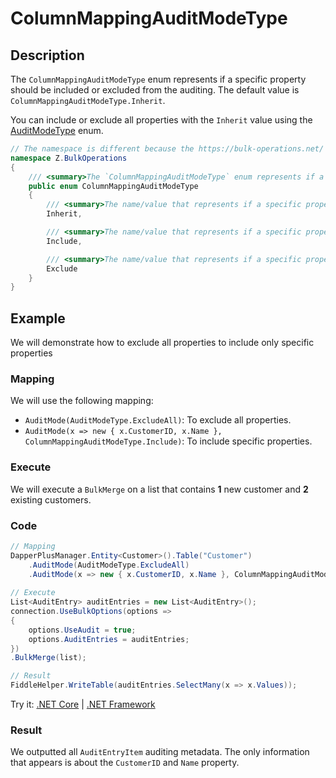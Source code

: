 # ColumnMappingAuditModeType

## Description

The `ColumnMappingAuditModeType` enum represents if a specific property should be included or excluded from the auditing. The default value is `ColumnMappingAuditModeType.Inherit`.

You can include or exclude all properties with the `Inherit` value using the [AuditModeType](audit-mode-type.md) enum.

```csharp
// The namespace is different because the https://bulk-operations.net/ library is used under the hood.
namespace Z.BulkOperations
{
    /// <summary>The `ColumnMappingAuditModeType` enum represents if a specific property should be included or excluded from the auditing. The default value is `ColumnMappingAuditModeType.Inherit`.</summary>
    public enum ColumnMappingAuditModeType
    {
        /// <summary>The name/value that represents if a specific property inherit from the AuditModeType (Default Value).</summary>
        Inherit,

        /// <summary>The name/value that represents if a specific property is included.</summary>
        Include,

        /// <summary>The name/value that represents if a specific property is excluded.</summary>
        Exclude
    }
}
```

## Example

We will demonstrate how to exclude all properties to include only specific properties

### Mapping

We will use the following mapping:

- `AuditMode(AuditModeType.ExcludeAll)`: To exclude all properties.
- `AuditMode(x => new { x.CustomerID, x.Name }, ColumnMappingAuditModeType.Include)`: To include specific properties.

### Execute

We will execute a `BulkMerge` on a list that contains **1** new customer and **2** existing customers.

### Code

```csharp
// Mapping
DapperPlusManager.Entity<Customer>().Table("Customer")
	.AuditMode(AuditModeType.ExcludeAll)
	.AuditMode(x => new { x.CustomerID, x.Name }, ColumnMappingAuditModeType.Include);
	
// Execute
List<AuditEntry> auditEntries = new List<AuditEntry>(); 
connection.UseBulkOptions(options => 
{ 
    options.UseAudit = true;
    options.AuditEntries = auditEntries; 
})
.BulkMerge(list); 

// Result
FiddleHelper.WriteTable(auditEntries.SelectMany(x => x.Values));
```

Try it: [.NET Core](https://dotnetfiddle.net/AmxN6Z) | [.NET Framework](https://dotnetfiddle.net/ANSXt4)

### Result

We outputted all `AuditEntryItem` auditing metadata. The only information that appears is about the `CustomerID` and `Name` property.